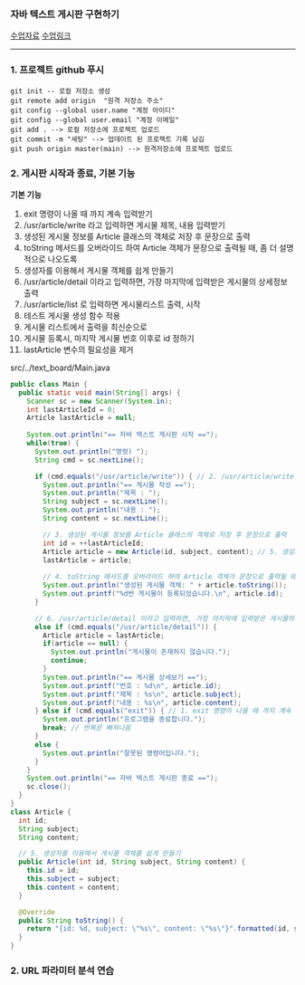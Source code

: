 ### 자바 텍스트 게시판 구현하기

[수업자료](https://www.slog.gg/p/13829)
[수업링크](https://www.youtube.com/watch?v=PngsADCv2xk&feature=youtu.be)

---

### 1. 프로젝트 github 푸시
```
git init -- 로컬 저장소 생성
git remote add origin  "원격 저장소 주소"
git config --global user.name "계정 아이디"
git config --global user.email "계정 이메일"
git add . --> 로컬 저장소에 프로젝트 업로드
git commit -m "세팅" --> 업데이트 된 프로젝트 기록 남김
git push origin master(main) --> 원격저장소에 프로젝트 업로드
```

### 2. 게시판 시작과 종료, 기본 기능
**기본 기능**
1. exit 명령이 나올 때 까지 계속 입력받기
2. /usr/article/write 라고 입력하면 게시물 제목, 내용 입력받기
3. 생성된 게시물 정보를 Article 클래스의 객체로 저장 후 문장으로 출력
4. toString 메서드를 오버라이드 하여 Article 객체가 문장으로 출력될 때, 좀 더 설명적으로 나오도록
5. 생성자를 이용해서 게시물 객체를 쉽게 만들기
6. /usr/article/detail 이라고 입력하면, 가장 마지막에 입력받은 게시물의 상세정보 출력
7. /usr/article/list 로 입력하면 게시물리스트 출력, 시작
8. 테스트 게시물 생성 함수 적용
9. 게시물 리스트에서 출력을 최신순으로
10. 게시물 등록시, 마지막 게시물 번호 이후로 id 정하기 
11. lastArticle 변수의 필요성을 제거

src/../text_board/Main.java
```java
public class Main {
  public static void main(String[] args) {
    Scanner sc = new Scanner(System.in);
    int lastArticleId = 0;
    Article lastArticle = null;
    
    System.out.println("== 자바 텍스트 게시판 시작 ==");
    while(true) {
      System.out.println("명령) ");
      String cmd = sc.nextLine();

      if (cmd.equals("/usr/article/write")) { // 2. /usr/article/write 라고 입력하면 게시물 제목, 내용 입력받기
        System.out.println("== 게시물 작성 ==");
        System.out.println("제목 : ");
        String subject = sc.nextLine();
        System.out.println("내용 : ");
        String content = sc.nextLine();

        // 3. 생성된 게시물 정보를 Article 클래스의 객체로 저장 후 문장으로 출력
        int id = ++lastArticleId;
        Article article = new Article(id, subject, content); // 5. 생성자를 이용해서 게시물 객체를 쉽게 만들기
        lastArticle = article;
        
        // 4. toString 메서드를 오버라이드 하여 Article 객체가 문장으로 출력될 때, 좀 더 설명적으로 나오도록
        System.out.println("생성된 게시물 객체: " + article.toString());
        System.out.printf("%d번 게시물이 등록되었습니다.\n", article.id);      
      }

      // 6. /usr/article/detail 이라고 입력하면, 가장 마지막에 입력받은 게시물의 상세정보 출력
      else if (cmd.equals("/usr/article/detail")) {
        Article article = lastArticle;
        if(article == null) {
          System.out.println("게시물이 존재하지 않습니다.");
          continue;
        }
        System.out.println("== 게시물 상세보기 ==");
        System.out.printf("번호 : %d\n", article.id);
        System.out.printf("제목 : %s\n", article.subject);
        System.out.printf("내용 : %s\n", article.content);
      } else if (cmd.equals("exit")) { // 1. exit 명령이 나올 때 까지 계속 입력받기
        System.out.println("프로그램을 종료합니다.");
        break; // 반복문 빠져나옴
      }
      else {
        System.out.println("잘못된 명령어입니다.");
      }
    }
    System.out.println("== 자바 텍스트 게시판 종료 ==");
    sc.close();
  }
}
class Article {
  int id;
  String subject;
  String content;

  // 5. 생성자를 이용해서 게시물 객체를 쉽게 만들기
  public Article(int id, String subject, String content) {
    this.id = id;
    this.subject = subject;
    this.content = content;
  }

  @Override
  public String toString() {
    return "{id: %d, subject: \"%s\", content: \"%s\"}".formatted(id, subject, content);
  }
}
```




### 2. URL 파라미터 분석 연습











